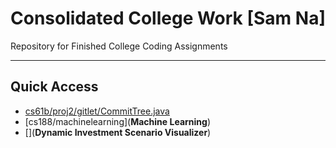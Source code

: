 # Consolidated College Work [Sam Na]

Repository for Finished College Coding Assignments

-----

## Quick Access
- [cs61b/proj2/gitlet/CommitTree.java](**Gitlet**) 
- [cs188/machinelearning](**Machine Learning**)
- [](**Dynamic Investment Scenario Visualizer**)
